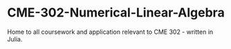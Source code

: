 # CME-302-Numerical-Linear-Algebra
Home to all coursework and application relevant to CME 302 - written in Julia.